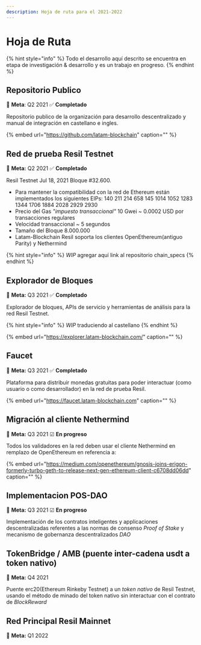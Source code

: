 ```yaml
---
description: Hoja de ruta para el 2021-2022
---
```


# Hoja de Ruta

{% hint style="info" %}
Todo el desarrollo aquí descrito se encuentra en etapa de investigación & desarrollo y es un trabajo en progreso.
{% endhint %}

## Repositorio Publico

🎯 **Meta**: Q2 2021 ✅ **Completado**

Repositorio publico de la organización para desarrollo descentralizado y manual de integración en castellano e ingles.

{% embed url="https://github.com/latam-blockchain" caption="" %}

## Red de prueba Resil Testnet

🎯 **Meta:** Q2 2021 ✅ **Completado**

Resil Testnet Jul 18, 2021 Bloque \#32.600.

* Para mantener la compatibilidad con la red de Ethereum están implementados los siguientes EIPs: 140 211 214 658 145 1014 1052 1283 1344 1706 1884 2028 2929 2930
* Precio del Gas _"impuesto transaccional"_ 10 Gwei ~ 0.0002 USD por transacciones regulares
* Velocidad transaccional ~ 5 segundos
* Tamaño del Bloque 8.000.000
* Latam-Blockchain Resil soporta los clientes OpenEthereum\(antiguo Parity\) y Nethermind

{% hint style="info" %}
_WIP_ agregar aquí link al repositorio chain\_specs
{% endhint %}

## Explorador de Bloques

🎯 **Meta:** Q3 2021 ✅ **Completado**

Explorador de bloques, APIs de servicio y herramientas de análisis para la red Resil Testnet.

{% hint style="info" %}
_WIP_ traduciendo al castellano
{% endhint %}

{% embed url="https://explorer.latam-blockchain.com/" caption="" %}

## Faucet

🎯 **Meta:** Q3 2021 ✅ **Completado**

Plataforma para distribuir monedas gratuitas para poder interactuar \(como usuario o como desarrollador\) en la red de prueba Resil.

{% embed url="https://faucet.latam-blockchain.com" caption="" %}

## **Migración al cliente Nethermind**

🎯 **Meta:** Q3 2021 ☑ **En progreso**

Todos los validadores en la red deben usar el cliente Nethermind en remplazo de OpenEthereum en referencia a:

{% embed url="https://medium.com/openethereum/gnosis-joins-erigon-formerly-turbo-geth-to-release-next-gen-ethereum-client-c6708dd06dd" caption="" %}

## **Implementacion POS-DAO**

🎯 **Meta:** Q3 2021 ☑ **En progreso**

Implementación de los contratos inteligentes y applicaciones descentralizadas referentes a las normas de consenso _Proof of Stake_ y mecanismo de gobernanza descentralizados _DAO_

## **TokenBridge / AMB \(puente inter-cadena usdt a token nativo\)**

🎯 **Meta:** Q4 2021

Puente erc20\(Ethereum Rinkeby Testnet\) a un _token nativo_ de Resil Testnet, usando el método de minado del token nativo sin interactuar con el contrato de _BlockReward_

## **Red Principal Resil Mainnet**

🎯 **Meta:** Q1 2022


